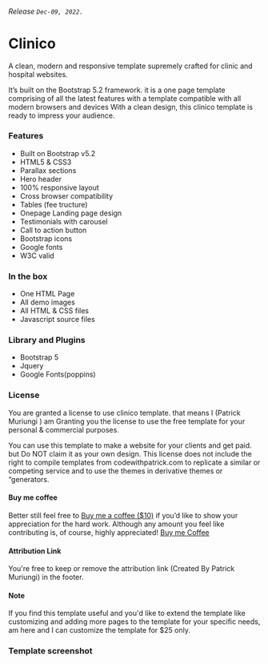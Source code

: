 ###### Release ```Dec-09, 2022.```

# Clinico
 A clean, modern and responsive template supremely crafted for clinic and hospital websites.

It’s built on the Bootstrap 5.2 framework. it is a one page template comprising of all the latest features with a template compatible with all modern browsers and devices With a clean design, this clinico template is ready to impress your audience.

### Features

- Built on Bootstrap v5.2
- HTML5 & CSS3
- Parallax sections
- Hero header
- 100% responsive layout
- Cross browser compatibility
- Tables (fee tructure)
- Onepage Landing page design
- Testimonials with carousel
- Call to action button
- Bootstrap icons
- Google fonts
- W3C valid


### In the box

- One HTML Page
- All demo images
- All HTML & CSS files
- Javascript source files


### Library and Plugins

- Bootstrap 5
- Jquery
- Google Fonts(poppins)


### License

You are granted a license to use clinico template. that means I (Patrick Muriungi ) am Granting you the license to use the free template for your personal & commercial purposes.

You can use this template to make a website for your clients and get paid. but Do NOT claim it as your own design. This license does not include the right to compile templates from codewithpatrick.com to replicate a similar or competing service and to use the themes in derivative themes or “generators.

#### Buy me coffee

Better still feel free to [Buy me a coffee ($10)](https://www.buymeacoffee.com/muriungipatrick) if you’d like to show your appreciation for the hard work. Although any amount you feel like contributing is, of course, highly appreciated! 
[Buy me Coffee](https://www.buymeacoffee.com/muriungipatrick)

#### Attribution Link
You're free to keep or remove the attribution link (Created By Patrick Muriungi) in the footer.

#### Note
If you find this template useful and you'd like to extend the template like customizing and adding more pages to the template for your specific needs, am here and I can customize the template for $25 only.

### Template screenshot 



